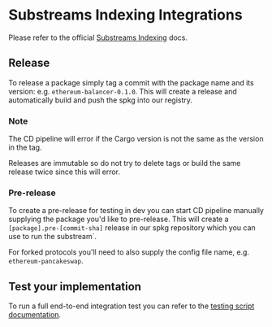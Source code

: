 # Substreams Indexing Integrations

Please refer to the official [Substreams Indexing](https://docs.propellerheads.xyz/tycho/for-dexs/protocol-integration-sdk) docs.

## Release

To release a package simply tag a commit with the package name and its version: 
e.g. `ethereum-balancer-0.1.0`. This will create a release and automatically build 
and push the spkg into our registry.

### Note
The CD pipeline will error if the Cargo version is not the same as the version in 
the tag.

Releases are immutable so do not try to delete tags or build the same release twice 
since this will error.

### Pre-release

To create a pre-release for testing in dev you can start CD pipeline manually supplying 
the package you'd like to pre-release. This will create a 
`[package].pre-[commit-sha]` release in our spkg repository which you can use 
to run the substream´.

For forked protocols you'll need to also supply the config file name, e.g. `ethereum-pancakeswap`.

## Test your implementation

To run a full end-to-end integration test you can refer to the [testing script documentation](../testing/README.md).
